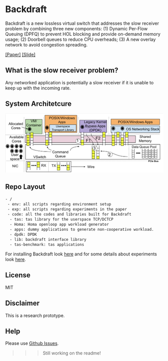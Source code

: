 # Backdraft
Backdraft is a new lossless virtual switch that addresses the slow receiver problem by combining three new components: (1) Dynamic Per-Flow Queuing (DPFQ) to prevent HOL blocking and provide on-demand memory usage; (2) Doorbell queues to reduce CPU overheads; (3) A new overlay network to avoid congestion spreading.

[[Paper]](https://www.usenix.org/system/files/nsdi22-paper-sanaee.pdf)
[[Slide]](https://www.usenix.org/system/files/nsdi22_slides_sanaee.pdf)

## What is the slow receiver problem?
Any networked application is potentially a slow receiver if it is unable to
keep up with the incoming rate.

## System Architetcure
![Backdraft](docs/pngs/bd_design.png)

## Repo Layout
```
- /
 - env: all scripts regarding environment setup
 - exp: all scripts regarding experiments in the paper
 - code: all the codes and libraries built for Backdraft
  - tas: tas library for the userspace TCP/DCTCP
  - Homa: Homa openloop app workload generator
  - apps: dummy applications to generate non-cooperative workload.
  - dpdk: DPDK
  - lib: backdraft interface library
  - tas-benchmark: tas applications
```

For installing Backdraft look [here](./INSTALL.md) and for some
details about experiments look [here](./exp/notes/README.md).

## License

MIT

## Disclaimer

This is a research prototype.

## Help

Please use [Github Issues](https://github.com/Lossless-Virtual-Switching/Backdraft/issues).

>>> Still working on the readme!
